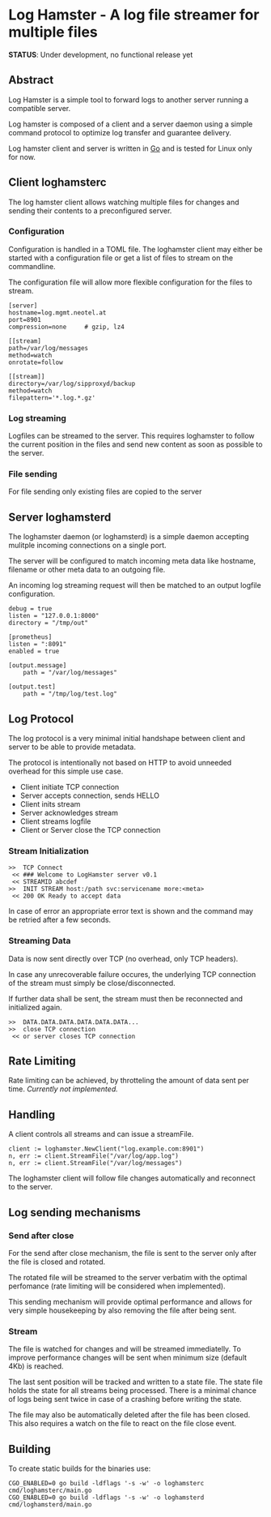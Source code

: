 Log Hamster - A log file streamer for multiple files
====================================================

**STATUS**: Under development, no functional release yet

Abstract
--------

Log Hamster is a simple tool to forward logs to another server running a compatible server.

Log hamster is composed of a client and a server daemon using a simple command
protocol to optimize log transfer and guarantee delivery.

Log hamster client and server is written in [Go](http://golang.org) and
is tested for Linux only for now.

Client loghamsterc
---------------

The log hamster client allows watching multiple files for changes and sending their
contents to a preconfigured server.

### Configuration

Configuration is handled in a TOML file.
The loghamster client may either be started with a configuration file or
get a list of files to stream on the commandline.

The configuration file will allow more flexible configuration for the
files to stream.

    [server]
    hostname=log.mgmt.neotel.at
    port=8901
    compression=none     # gzip, lz4

    [[stream]
    path=/var/log/messages
    method=watch
    onrotate=follow

    [[stream]]
    directory=/var/log/sipproxyd/backup
    method=watch
    filepattern='*.log.*.gz'

### Log streaming

Logfiles can be streamed to the server. This requires loghamster to
follow the current position in the files and send new content as
soon as possible to the server.

### File sending

For file sending only existing files are copied to the server

Server loghamsterd
------------------

The loghamster daemon (or loghamsterd) is a simple daemon accepting mulitple
incoming connections on a single port.

The server will be configured to match incoming meta data like hostname,
filename or other meta data to an outgoing file.

An incoming log streaming request will then be matched to an output
logfile configuration.

    debug = true
    listen = "127.0.0.1:8000"
    directory = "/tmp/out"

    [prometheus]
    listen = ":8091"
    enabled = true

    [output.message]
        path = "/var/log/messages"

    [output.test]
        path = "/tmp/log/test.log"


Log Protocol
------------

The log protocol is a very minimal initial handshape between client
and server to be able to provide metadata.

The protocol is intentionally not based on HTTP to avoid unneeded
overhead for this simple use case.

* Client initiate TCP connection
* Server accepts connection, sends HELLO
* Client inits stream
* Server acknowledges stream
* Client streams logfile
* Client or Server close the TCP connection

### Stream Initialization

```text
>>  TCP Connect
 << ### Welcome to LogHamster server v0.1
 << STREAMID abcdef
>>  INIT STREAM host:/path svc:servicename more:<meta>
 << 200 OK Ready to accept data
```

In case of error an appropriate error text is shown and the
command may be retried after a few seconds.

### Streaming Data

Data is now sent directly over TCP (no overhead, only TCP headers).

In case any unrecoverable failure occures, the underlying TCP connection
of the stream must simply be close/disconnected.

If further data shall be sent, the stream must then be reconnected and
initialized again.

```text
>>  DATA.DATA.DATA.DATA.DATA.DATA...
>>  close TCP connection
 << or server closes TCP connection
```

## Rate Limiting

Rate limiting can be achieved, by throtteling the amount of data sent per
time. *Currently not implemented.*

Handling
--------

A client controls all streams and can issue a streamFile.

    client := loghamster.NewClient("log.example.com:8901")
    n, err := client.StreamFile("/var/log/app.log")
    n, err := client.StreamFile("/var/log/messages")

The loghamster client will follow file changes automatically and 
reconnect to the server.

Log sending mechanisms
----------------------

### Send after close

For the send after close mechanism, the file is sent to the server only after
the file is closed and rotated.

The rotated file will be streamed to the server verbatim with the optimal
perfomance (rate limiting will be considered when implemented).

This sending mechanism will provide optimal performance and allows for very
simple housekeeping by also removing the file after being sent.

### Stream

The file is watched for changes and will be streamed immediatelly. To improve
performance changes will be sent when minimum size (default 4Kb) is reached.

The last sent position will be tracked and written to a state file. The state
file holds the state for all streams being processed. There is a minimal chance
of logs being sent twice in case of a crashing before writing the state.

The file may also be automatically deleted after the file has been closed.
This also requires a watch on the file to react on the file close event.

Building
--------

To create static builds for the binaries use:

    CGO_ENABLED=0 go build -ldflags '-s -w' -o loghamsterc cmd/loghamsterc/main.go
    CGO_ENABLED=0 go build -ldflags '-s -w' -o loghamsterd cmd/loghamsterd/main.go
